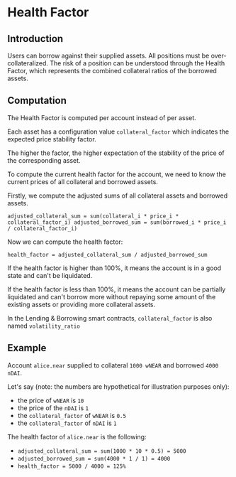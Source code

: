 # Health Factor

## Introduction <a href="#introduction" id="introduction"></a>

Users can borrow against their supplied assets. All positions must be over-collateralized. The risk of a position can be understood through the Health Factor, which represents the combined collateral ratios of the borrowed assets.

## Computation <a href="#computation" id="computation"></a>

The Health Factor is computed per account instead of per asset.

Each asset has a configuration value `collateral_factor` which indicates the expected price stability factor.

The higher the factor, the higher expectation of the stability of the price of the corresponding asset.

To compute the current health factor for the account, we need to know the current prices of all collateral and borrowed assets.

Firstly, we compute the adjusted sums of all collateral assets and borrowed assets.

`adjusted_collateral_sum = sum(collateral_i * price_i * collateral_factor_i) adjusted_borrowed_sum = sum(borrowed_i * price_i / collateral_factor_i)`

Now we can compute the health factor:

`health_factor = adjusted_collateral_sum / adjusted_borrowed_sum`

If the health factor is higher than 100%, it means the account is in a good state and can't be liquidated.

If the health factor is less than 100%, it means the account can be partially liquidated and can't borrow more without repaying some amount of the existing assets or providing more collateral assets.

In the Lending & Borrowing smart contracts, `collateral_factor` is also named `volatility_ratio`

## Example <a href="#example" id="example"></a>

Account `alice.near` supplied to collateral `1000 wNEAR` and borrowed `4000 nDAI`.

Let's say (note: the numbers are hypothetical for illustration purposes only):

* the price of `wNEAR` is `10`
* the price of the `nDAI` is `1`
* the `collateral_factor` of `wNEAR` is `0.5`
* the `collateral_factor` of `nDAI` is `1`

The health factor of `alice.near` is the following:

* `adjusted_collateral_sum = sum(1000 * 10 * 0.5) = 5000`
* `adjusted_borrowed_sum = sum(4000 * 1 / 1) = 4000`
* `health_factor = 5000 / 4000 = 125%`
